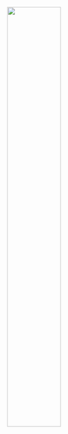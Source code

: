 <p align="center"><img src="https://user-images.githubusercontent.com/77099686/106290106-6c311980-628d-11eb-800a-57873b4524f5.gif" width="50%" height="50%"></p>
